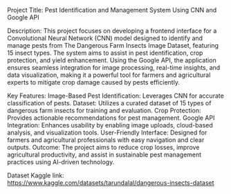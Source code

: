 Project Title: Pest Identification and Management System Using CNN and Google API

Description: This project focuses on developing a frontend interface for a Convolutional Neural Network (CNN) model designed to identify and manage pests from The Dangerous Farm Insects Image Dataset, featuring 15 insect types. The system aims to assist in pest identification, crop protection, and yield enhancement. Using the Google API, the application ensures seamless integration for image processing, real-time insights, and data visualization, making it a powerful tool for farmers and agricultural experts to mitigate crop damage caused by pests efficiently.

Key Features: Image-Based Pest Identification: Leverages CNN for accurate classification of pests. Dataset: Utilizes a curated dataset of 15 types of dangerous farm insects for training and evaluation. Crop Protection: Provides actionable recommendations for pest management. Google API Integration: Enhances usability by enabling image uploads, cloud-based analysis, and visualization tools. User-Friendly Interface: Designed for farmers and agricultural professionals with easy navigation and clear outputs. Outcome: The project aims to reduce crop losses, improve agricultural productivity, and assist in sustainable pest management practices using AI-driven technology.

Dataset Kaggle link: https://www.kaggle.com/datasets/tarundalal/dangerous-insects-dataset

